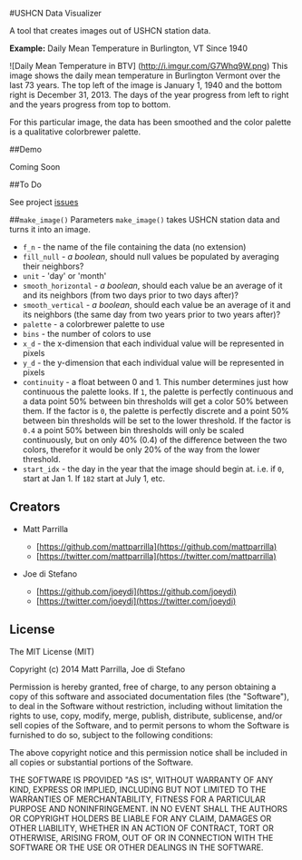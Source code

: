 #USHCN Data Visualizer

A tool that creates images out of USHCN station data.

**Example:** Daily Mean Temperature in Burlington, VT Since 1940

![Daily Mean Temperature in BTV]
(http://i.imgur.com/G7Whq9W.png)
This image shows the daily mean temperature in Burlington Vermont over the last 73 years. The top left of the image is January 1, 1940 and the bottom right is December 31, 2013. The days of the year progress from left to right and the years progress from top to bottom.

For this particular image, the data has been smoothed and the color palette is a qualitative colorbrewer palette.

##Demo

Coming Soon

##To Do

See project [issues](https://github.com/mattparrilla/csv2png/issues)

##`make_image()` Parameters
`make_image()` takes USHCN station data and turns it into an image.

- `f_n` - the name of the file containing the data (no extension)
- `fill_null` - *a boolean*, should null values be populated by averaging their neighbors?
- `unit` - 'day' or 'month'
- `smooth_horizontal` - *a boolean*, should each value be an average of it and its neighbors (from two days prior to two days after)?
- `smooth_vertical` - *a boolean*, should each value be an average of it and its neighbors (the same day from two years prior to two years after)?
- `palette` - a colorbrewer palette to use
- `bins` - the number of colors to use
- `x_d` - the x-dimension that each individual value will be represented in pixels
- `y_d` - the y-dimension that each individual value will be represented in pixels
- `continuity` - a float between 0 and 1.
This number determines just how continuous the palette looks. If `1`, the palette is perfectly continuous and a data point 50% between bin thresholds will get a color 50% between them. If the factor is `0`, the palette is perfectly discrete and a point 50% between bin thresholds will be set to the lower threshold. If the factor is `0.4` a point 50% between bin thresholds will only be scaled continuously, but on only 40% (0.4) of the difference between the two colors, therefor it would be only 20% of the way from the lower threshold.
- `start_idx` - the day in the year that the image should begin at.
i.e. if `0`, start at Jan 1. If `182` start at July 1, etc.

## Creators

- Matt Parrilla
    - [https://github.com/mattparrilla](https://github.com/mattparrilla)
    - [https://twitter.com/mattparrilla](https://twitter.com/mattparrilla)

- Joe di Stefano
    - [https://github.com/joeydi](https://github.com/joeydi)
    - [https://twitter.com/joeydi](https://twitter.com/joeydi)

## License

The MIT License (MIT)

Copyright (c) 2014 Matt Parrilla, Joe di Stefano

Permission is hereby granted, free of charge, to any person obtaining a copy
of this software and associated documentation files (the "Software"), to deal
in the Software without restriction, including without limitation the rights
to use, copy, modify, merge, publish, distribute, sublicense, and/or sell
copies of the Software, and to permit persons to whom the Software is
furnished to do so, subject to the following conditions:

The above copyright notice and this permission notice shall be included in all
copies or substantial portions of the Software.

THE SOFTWARE IS PROVIDED "AS IS", WITHOUT WARRANTY OF ANY KIND, EXPRESS OR
IMPLIED, INCLUDING BUT NOT LIMITED TO THE WARRANTIES OF MERCHANTABILITY,
FITNESS FOR A PARTICULAR PURPOSE AND NONINFRINGEMENT. IN NO EVENT SHALL THE
AUTHORS OR COPYRIGHT HOLDERS BE LIABLE FOR ANY CLAIM, DAMAGES OR OTHER
LIABILITY, WHETHER IN AN ACTION OF CONTRACT, TORT OR OTHERWISE, ARISING FROM,
OUT OF OR IN CONNECTION WITH THE SOFTWARE OR THE USE OR OTHER DEALINGS IN THE
SOFTWARE.
